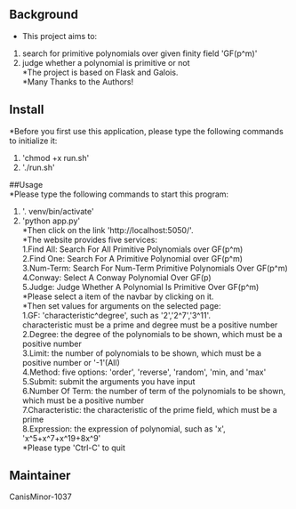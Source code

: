## Background  
* This project aims to:  
1. search for primitive polynomials over given finity field 'GF(p^m)'  
2. judge whether a polynomial is primitive or not  
*The project is based on Flask and Galois.  
*Many Thanks to the Authors!  
  
## Install    
*Before you first use this application, please type the following commands to initialize it:  
1. 'chmod +x run.sh'  
2. './run.sh'  
  
##Usage  
*Please type the following commands to start this program:   
1. '. venv/bin/activate'  
2. 'python app.py'  
*Then click on the link 'http://localhost:5050/'.  
*The website provides five services:  
1.Find All: Search For All Primitive Polynomials over GF(p^m)  
2.Find One: Search For A Primitive Polynomial over GF(p^m)  
3.Num-Term: Search For Num-Term Primitive Polynomials Over GF(p^m)  
4.Conway:   Select A Conway Polynomial Over GF(p)  
5.Judge:    Judge Whether A Polynomial Is Primitive Over GF(p^m)  
*Please select a item of the navbar by clicking on it.  
*Then set values for arguments on the selected page:  
1.GF: 'characteristic^degree', such as '2','2^7','3^11'.  
    characteristic must be a prime and degree must be a positive number  
2.Degree: the degree of the polynomials to be shown, which must be a positive number  
3.Limit: the number of polynomials to be shown, which must be a positive number or '-1'(All)   
4.Method: five options: 'order', 'reverse', 'random', 'min, and 'max'  
5.Submit: submit the arguments you have input  
6.Number Of Term: the number of term of the polynomials to be shown, which must be a positive number  
7.Characteristic: the characteristic of the prime field, which must be a prime  
8.Expression: the expression of polynomial, such as 'x', 'x^5+x^7+x^19+8x^9'  
*Please type 'Ctrl-C' to quit  

## Maintainer
CanisMinor-1037 

